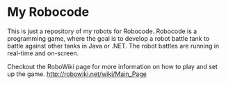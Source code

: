 # My Robocode

This is just a repository of my robots for Robocode. 
Robocode is a programming game, where the goal is to develop a robot battle tank to battle against other tanks in Java or .NET. The robot battles are running in real-time and on-screen.

Checkout the RoboWiki page for more information on how to play and set up the game.
http://robowiki.net/wiki/Main_Page
